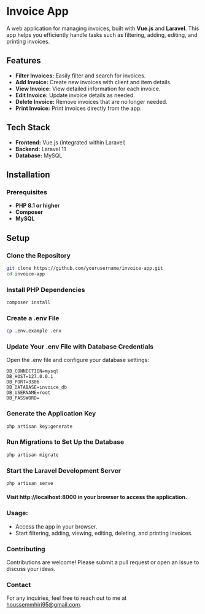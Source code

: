 # Invoice App

A web application for managing invoices, built with **Vue.js** and **Laravel**. This app helps you efficiently handle tasks such as filtering, adding, editing, and printing invoices.

## Features

- **Filter Invoices:** Easily filter and search for invoices.
- **Add Invoice:** Create new invoices with client and item details.
- **View Invoice:** View detailed information for each invoice.
- **Edit Invoice:** Update invoice details as needed.
- **Delete Invoice:** Remove invoices that are no longer needed.
- **Print Invoice:** Print invoices directly from the app.

## Tech Stack

- **Frontend:** Vue.js (integrated within Laravel)
- **Backend:** Laravel 11
- **Database:** MySQL

## Installation

### Prerequisites

- **PHP 8.1 or higher**
- **Composer**
- **MySQL**

## Setup

### Clone the Repository

```bash
git clone https://github.com/yourusername/invoice-app.git
cd invoice-app
````
### Install PHP Dependencies
``` bash
composer install
````
### Create a .env File
``` bash
cp .env.example .env
````
### Update Your .env File with Database Credentials
Open the .env file and configure your database settings:
```
DB_CONNECTION=mysql
DB_HOST=127.0.0.1
DB_PORT=3306
DB_DATABASE=invoice_db
DB_USERNAME=root
DB_PASSWORD=
````
### Generate the Application Key
``` bash
php artisan key:generate
````
### Run Migrations to Set Up the Database
``` bash
php artisan migrate
````
### Start the Laravel Development Server
``` bash
php artisan serve
````
#### Visit http://localhost:8000 in your browser to access the application.

### Usage:
- Access the app in your browser.
- Start filtering, adding, viewing, editing, deleting, and printing invoices.
  
### Contributing
Contributions are welcome! Please submit a pull request or open an issue to discuss your ideas.
 
### Contact
For any inquiries, feel free to reach out to me at houssemmhiri95@gmail.com.
